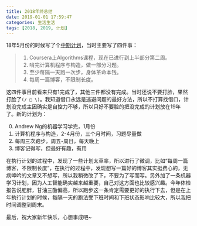 ```yaml
---
title: 2018年终总结
date: 2019-01-01 17:59:47
categories: 生活生活
tags: [2018, 2019, 计划]
---
```

18年5月份的时候写了个[中期计划](https://pingao777.github.io/2018/05/25/2018%E4%B8%AD%E6%9C%9F%E8%AE%A1%E5%88%92/)，当时主要写了四件事：

> 1. Coursera上Algorithms课程，现在已进行到上半部分第二周。
> 2. 啃完计算机程序与构造，做一部分习题。
> 3. 至少每隔一天跑一次步，身体革命本钱。
> 4. 每周一篇博客，不限制长度。

<!--more-->

这四件事目前看来只有1完成了，其他三件都没有完成。当时还说不要打脸，果然打脸了`(/ □ \)`。我知道借口永远是逃避问题的最好方法，所以不打算找借口，计划没完成主因确实是自控力不够，所以只好不要脸的把没完成的计划放在19年了。新的计划为：

0. Andrew Ng的机器学习学完，1月份
1. 计算机程序与构造，2-4月份，三个月时间，习题尽量做
2. 每周三次跑步，周五-周日，每天晚上
3. 博客记得写，但最好有趣，有用

在执行计划的过程中，发现了一些计划太草率，所以进行了微调，比如“每周一篇博客，不限制长度”，在执行的过程中，发现想写一篇好的博客其实挺费心的，无病呻吟的文章又不想写，所以我稍微改了下，不要为了写而写。另外加了一条机器学习计划，因为人工智能确实越来越重要，自己对这方面也比较感兴趣。今年体检报告说肥胖，甘油三酯偏高，所以跑步这一条肯定需要更好的执行下去，但是在上年执行计划的时候，每隔一天的跑法受下班时间和下班状态影响比较大，所以我把时间调整到周末。

最后，祝大家新年快乐，心想事成吧~
